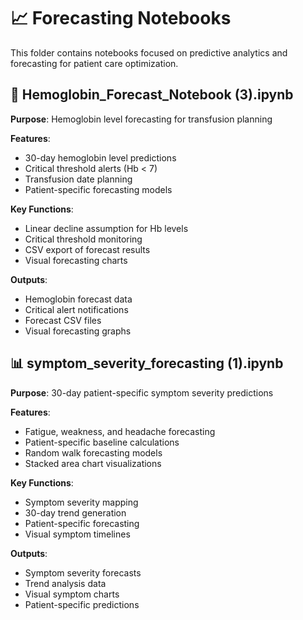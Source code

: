 # 📈 Forecasting Notebooks

This folder contains notebooks focused on predictive analytics and forecasting for patient care optimization.

## 🔮 Hemoglobin_Forecast_Notebook (3).ipynb

**Purpose**: Hemoglobin level forecasting for transfusion planning

**Features**:
- 30-day hemoglobin level predictions
- Critical threshold alerts (Hb < 7)
- Transfusion date planning
- Patient-specific forecasting models

**Key Functions**:
- Linear decline assumption for Hb levels
- Critical threshold monitoring
- CSV export of forecast results
- Visual forecasting charts

**Outputs**:
- Hemoglobin forecast data
- Critical alert notifications
- Forecast CSV files
- Visual forecasting graphs

## 📊 symptom_severity_forecasting (1).ipynb

**Purpose**: 30-day patient-specific symptom severity predictions

**Features**:
- Fatigue, weakness, and headache forecasting
- Patient-specific baseline calculations
- Random walk forecasting models
- Stacked area chart visualizations

**Key Functions**:
- Symptom severity mapping
- 30-day trend generation
- Patient-specific forecasting
- Visual symptom timelines

**Outputs**:
- Symptom severity forecasts
- Trend analysis data
- Visual symptom charts
- Patient-specific predictions
